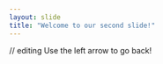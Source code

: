 ```yaml
---
layout: slide
title: "Welcome to our second slide!"
---
```

// editing
Use the left arrow to go back!
